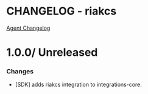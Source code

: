 # CHANGELOG - riakcs

[Agent Changelog](https://github.com/DataDog/dd-agent/blob/master/CHANGELOG.md)

1.0.0/ Unreleased
==================

### Changes

* [SDK] adds riakcs integration to integrations-core.

